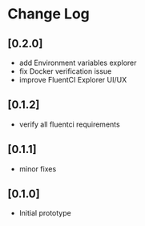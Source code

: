 # Change Log

## [0.2.0]

- add Environment variables explorer
- fix Docker verification issue
- improve FluentCI Explorer UI/UX

## [0.1.2]

- verify all fluentci requirements

## [0.1.1]

- minor fixes

## [0.1.0]

- Initial prototype